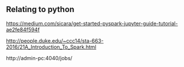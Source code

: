 ## Relating to python

 https://medium.com/sicara/get-started-pyspark-jupyter-guide-tutorial-ae2fe84f594f
 
 http://people.duke.edu/~ccc14/sta-663-2016/21A_Introduction_To_Spark.html  
 
 http://admin-pc:4040/jobs/
 
 